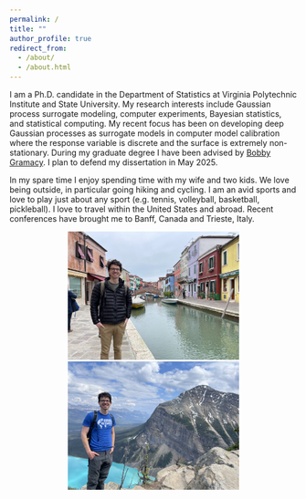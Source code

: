 ```yaml
---
permalink: /
title: ""
author_profile: true
redirect_from: 
  - /about/
  - /about.html
---
```


I am a Ph.D. candidate in the Department of Statistics at Virginia Polytechnic
Institute and State University. My research interests include Gaussian process
surrogate modeling, computer experiments, Bayesian statistics, and statistical
computing. My recent focus has been on developing deep Gaussian processes as
surrogate models in computer model calibration where the response variable is
discrete and the surface is extremely non-stationary. During my graduate degree I
have been advised by [Bobby Gramacy](https://bobby.gramacy.com). I plan to defend my
dissertation in May 2025.

In my spare time I enjoy spending time with my wife and two kids. We love being
outside, in particular going hiking and cycling. I am an avid sports and love to play
just about any sport (e.g. tennis, volleyball, basketball, pickleball). I love to
travel within the United States and abroad. Recent conferences have brought me to
Banff, Canada and Trieste, Italy.

<center>
  <img src="/images/venice.jpg" width="300">
  <img src="/images/banff.jpg" width="300">
</center>

